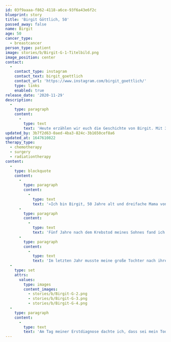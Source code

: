 ```yaml
---
id: 03f9aaaa-f862-4118-a6ce-93f6a43e6f2c
blueprint: story
title: 'Birgit Göttlich, 50'
passed_away: false
name: Birgit
age: 50
cancer_type:
  - breastcancer
person_type: patient
image: stories/b/Birgit-G-1-Titelbild.png
image_position: center
contact:
  -
    contact_type: instagram
    contact_text: birgit_goettlich
    contact_url: 'https://www.instagram.com/birgit_goettlich/'
    type: links
    enabled: true
release_date: '2020-11-29'
description:
  -
    type: paragraph
    content:
      -
        type: text
        text: 'Heute erzählen wir euch die Geschichte von Birgit. Mit 36 erhielt sie die Diagnose Brustkrebs. Fünf Jahre später bekam sie ein Rezidiv. Heute ist Birgit 50 und möchte mit ihrer Geschichte darauf aufmerksam machen, dass Krebs kein Alter kennt.'
updated_by: 3b7f2d63-0aed-4ba3-824c-3b1650cef8a6
updated_at: 1647610822
therapy_type:
  - chemotherapy
  - surgery
  - radiationtherapy
content:
  -
    type: blockquote
    content:
      -
        type: paragraph
        content:
          -
            type: text
            text: '»Ich bin Birgit, 50 Jahre alt und dreifache Mama von zwei Töchtern im Alter von 14 und 24 Jahren und einem Sohn, der Aufgrund eines Nephroblastoms leider nur 3 Jahre alt werden durfte. Wir verbrachten ein Jahr auf der Kinderonkologie, wo er Operationen, Chemotherapien und Bestrahlungen über sich ergehen lassen musste. Meine Ehe zerbrach.'
      -
        type: paragraph
        content:
          -
            type: text
            text: 'Fünf Jahre nach dem Krebstod meines Sohnes fand ich einen neuen Partner und wurde noch mal schwanger. Im sechsten Monat stellte ich Veränderungen an der Brust fest. Diese wurden vom Hautarzt mit Salbe behandelt, was natürlich nichts brachte. Als mein Baby dann da war, hatte ich beim Stillen weiterhin Probleme, doch die Hebamme beruhigte mich. Kurz vor Weihnachten ging ich dann zur Krebsvorsorge und meine Frauenärztin ertastete etwas in der Brust. Schließlich erhielt ich im Alter von 36 Jahren die Diagnose Brustkrebs. Mein drittes Kind war gerade erst vier Monate alt und statt Krabbelgruppe und Babyschwimmen stand nun für mich OP, Chemo, Bestrahlung, Antikörper- und Antihormontherapie auf dem Programm. Weitere fünf Jahre später wurde bei der jährlichen Mammographie ein Rezidiv entdeckt. Es entpuppte sich als DCIS und ich kam diesmal mit einer Operation und weiteren fünf Jahren Aromatasehemmer davon.'
      -
        type: paragraph
        content:
          -
            type: text
            text: 'Im letzten Jahr musste meine große Tochter nach ihrem Bruder auch den Papa gehen lassen. Er war an einem Ösophaguskarzinom erkrankt und gemeinsam haben wir ihn in den Tod begleitet.'
  -
    type: set
    attrs:
      values:
        type: images
        content_images:
          - stories/b/Birgit-G-2.png
          - stories/b/Birgit-G-3.png
          - stories/b/Birgit-G-4.png
  -
    type: paragraph
    content:
      -
        type: text
        text: 'Am Tag meiner Erstdiagnose dachte ich, dass sei mein Todesurteil und ich werde meine Kinder nicht aufwachsen sehen. In diesem Jahr durfte ich meinen 50. Geburtstag erleben und mein Rezidiv ist bereits 9 Jahre her. Mit meiner Geschichte möchte ich zeigen, dass Krebs wirklich jeden treffen kann, denn Krebs kennt kein Alter. Deshalb geht zur Vorsorge und passt auf Euch auf. Allen die gerade kämpfen müssen: Geht einen Schritt nach dem anderen und verliert vor allem nie die Hoffnung. Es lohnt sich zu kämpfen.«'
---
```

